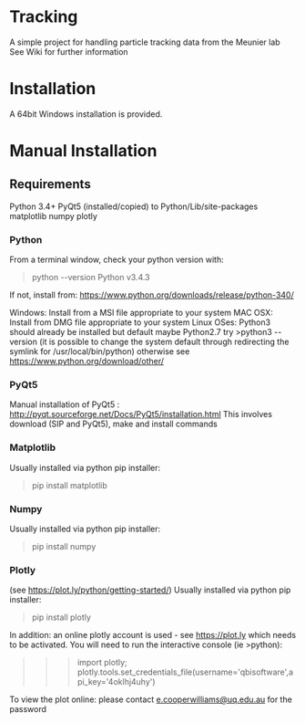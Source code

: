 # Tracking
A simple project for handling particle tracking data from the Meunier lab
See Wiki for further information

# Installation
A 64bit Windows installation is provided. 

# Manual Installation
## Requirements
Python 3.4+
PyQt5 (installed/copied) to Python<version>/Lib/site-packages
matplotlib
numpy
plotly

### Python
From a terminal window, check your python version with:
>python --version
Python v3.4.3

If not, install from: https://www.python.org/downloads/release/python-340/

Windows: Install from a MSI file appropriate to your system
MAC OSX: Install from DMG file appropriate to your system
Linux OSes: Python3 should already be installed but default maybe Python2.7
try >python3 --version
(it is possible to change the system default through redirecting the symlink for /usr/local/bin/python)
otherwise see https://www.python.org/download/other/

### PyQt5
Manual installation of PyQt5 : http://pyqt.sourceforge.net/Docs/PyQt5/installation.html
This involves download (SIP and PyQt5), make and install commands

### Matplotlib
Usually installed via python pip installer:
>pip install matplotlib

### Numpy
Usually installed via python pip installer:
>pip install numpy

### Plotly
(see https://plot.ly/python/getting-started/)
Usually installed via python pip installer:
>pip install plotly

In addition: an online plotly account is used  - see https://plot.ly which needs to be activated.
You will need to run the interactive console (ie >python):
>>>import plotly;
>>>plotly.tools.set_credentials_file(username='qbisoftware',api_key='4oklhj4uhy')

To view the plot online: please contact e.cooperwilliams@uq.edu.au for the password

